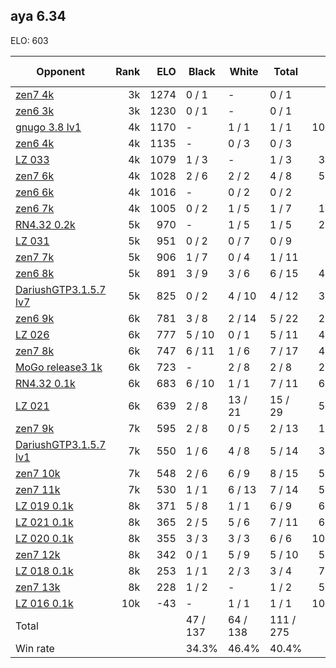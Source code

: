 ## aya 6.34 ##

ELO: 603

Opponent | Rank | ELO | Black | White | Total | Win rate
---------|-----:|----:|-------|-------|-------|-------:
[zen7 4k](zen7%204k.md) | 3k | 1274 | 0 / 1 | - | 0 / 1 | 0.0%
[zen6 3k](zen6%203k.md) | 3k | 1230 | 0 / 1 | - | 0 / 1 | 0.0%
[gnugo 3.8 lv1](gnugo%203.8%20lv1.md) | 4k | 1170 | - | 1 / 1 | 1 / 1 | 100.0%
[zen6 4k](zen6%204k.md) | 4k | 1135 | - | 0 / 3 | 0 / 3 | 0.0%
[LZ 033](LZ%20033.md) | 4k | 1079 | 1 / 3 | - | 1 / 3 | 33.3%
[zen7 6k](zen7%206k.md) | 4k | 1028 | 2 / 6 | 2 / 2 | 4 / 8 | 50.0%
[zen6 6k](zen6%206k.md) | 4k | 1016 | - | 0 / 2 | 0 / 2 | 0.0%
[zen6 7k](zen6%207k.md) | 4k | 1005 | 0 / 2 | 1 / 5 | 1 / 7 | 14.3%
[RN4.32 0.2k](RN4.32%200.2k.md) | 5k | 970 | - | 1 / 5 | 1 / 5 | 20.0%
[LZ 031](LZ%20031.md) | 5k | 951 | 0 / 2 | 0 / 7 | 0 / 9 | 0.0%
[zen7 7k](zen7%207k.md) | 5k | 906 | 1 / 7 | 0 / 4 | 1 / 11 | 9.1%
[zen6 8k](zen6%208k.md) | 5k | 891 | 3 / 9 | 3 / 6 | 6 / 15 | 40.0%
[DariushGTP3.1.5.7 lv7](DariushGTP3.1.5.7%20lv7.md) | 5k | 825 | 0 / 2 | 4 / 10 | 4 / 12 | 33.3%
[zen6 9k](zen6%209k.md) | 6k | 781 | 3 / 8 | 2 / 14 | 5 / 22 | 22.7%
[LZ 026](LZ%20026.md) | 6k | 777 | 5 / 10 | 0 / 1 | 5 / 11 | 45.5%
[zen7 8k](zen7%208k.md) | 6k | 747 | 6 / 11 | 1 / 6 | 7 / 17 | 41.2%
[MoGo release3 1k](MoGo%20release3%201k.md) | 6k | 723 | - | 2 / 8 | 2 / 8 | 25.0%
[RN4.32 0.1k](RN4.32%200.1k.md) | 6k | 683 | 6 / 10 | 1 / 1 | 7 / 11 | 63.6%
[LZ 021](LZ%20021.md) | 6k | 639 | 2 / 8 | 13 / 21 | 15 / 29 | 51.7%
[zen7 9k](zen7%209k.md) | 7k | 595 | 2 / 8 | 0 / 5 | 2 / 13 | 15.4%
[DariushGTP3.1.5.7 lv1](DariushGTP3.1.5.7%20lv1.md) | 7k | 550 | 1 / 6 | 4 / 8 | 5 / 14 | 35.7%
[zen7 10k](zen7%2010k.md) | 7k | 548 | 2 / 6 | 6 / 9 | 8 / 15 | 53.3%
[zen7 11k](zen7%2011k.md) | 7k | 530 | 1 / 1 | 6 / 13 | 7 / 14 | 50.0%
[LZ 019 0.1k](LZ%20019%200.1k.md) | 8k | 371 | 5 / 8 | 1 / 1 | 6 / 9 | 66.7%
[LZ 021 0.1k](LZ%20021%200.1k.md) | 8k | 365 | 2 / 5 | 5 / 6 | 7 / 11 | 63.6%
[LZ 020 0.1k](LZ%20020%200.1k.md) | 8k | 355 | 3 / 3 | 3 / 3 | 6 / 6 | 100.0%
[zen7 12k](zen7%2012k.md) | 8k | 342 | 0 / 1 | 5 / 9 | 5 / 10 | 50.0%
[LZ 018 0.1k](LZ%20018%200.1k.md) | 8k | 253 | 1 / 1 | 2 / 3 | 3 / 4 | 75.0%
[zen7 13k](zen7%2013k.md) | 8k | 228 | 1 / 2 | - | 1 / 2 | 50.0%
[LZ 016 0.1k](LZ%20016%200.1k.md) | 10k | -43 | - | 1 / 1 | 1 / 1 | 100.0%
Total | | | 47 / 137 | 64 / 138 | 111 / 275 | 
Win rate| | | 34.3% | 46.4% | 40.4% | 
